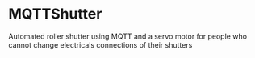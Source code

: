 # MQTTShutter
Automated roller shutter using MQTT and a servo motor for people who cannot change electricals connections of their shutters
